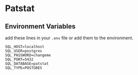 # Patstat

## Environment Variables
add these lines in your `.env` file or add them to the environment.
```
SQL_HOST=localhost
SQL_USER=postgres
SQL_PASSWORD=changeme
SQL_PORT=5432
SQL_DATABASE=patstat
SQL_TYPE=POSTGRES
```